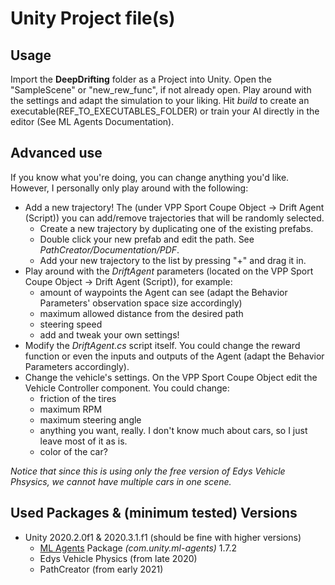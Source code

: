 # Unity Project file(s)

## Usage
Import the **DeepDrifting** folder as a Project into Unity. Open the "SampleScene" or "new_rew_func", if not already open.
Play around with the settings and adapt the simulation to your liking.
Hit *build* to create an executable(REF_TO_EXECUTABLES_FOLDER) or train your AI directly in the editor (See ML Agents Documentation).


## Advanced use
If you know what you're doing, you can change anything you'd like.
However, I personally only play around with the following:
+ Add a new trajectory! The (under VPP Sport Coupe Object -> Drift Agent (Script)) you can add/remove trajectories that will be randomly selected.
	- Create a new trajectory by duplicating one of the existing prefabs.
	- Double click your new prefab and edit the path. See *PathCreator/Documentation/PDF*.
	- Add your new trajectory to the list by pressing "+" and drag it in.
+ Play around with the *DriftAgent* parameters (located on the VPP Sport Coupe Object -> Drift Agent (Script)), for example:
	- amount of waypoints the Agent can see (adapt the Behavior Parameters' observation space size accordingly)
	- maximum allowed distance from the desired path
	- steering speed
	- add and tweak your own settings!
+ Modify the *DriftAgent.cs* script itself. You could change the reward function or even the inputs and outputs of the Agent (adapt the Behavior Parameters accordingly).
+ Change the vehicle's settings. On the VPP Sport Coupe Object edit the Vehicle Controller component. You could change:
	- friction of the tires
	- maximum RPM
	- maximum steering angle
	- anything you want, really. I don't know much about cars, so I just leave most of it as is.
	- color of the car?

*Notice that since this is using only the free version of Edys Vehicle Phsysics, we cannot have multiple cars in one scene.*



## Used Packages & (minimum tested) Versions
+ Unity 2020.2.0f1 & 2020.3.1.f1 (should be fine with higher versions)
	- [ML Agents](https://github.com/Unity-Technologies/ml-agents/blob/release_12_docs/docs/Installation.md) Package *(com.unity.ml-agents)* 1.7.2
	- Edys Vehicle Physics (from late 2020)
	- PathCreator (from early 2021)
